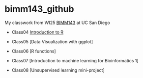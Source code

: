 # bimm143_github

My classwork from WI25 [BIMM143](https://bioboot.github.io/bimm143_W25/) at UC San Diego

- Class04 [Introduction to R](https://github.com/lil044/bimm143_github/blob/main/Lab4-Thu1.16/Introduction-to-R.pdf)

- Class05 [Data Visualization with ggplot]

- Class06 [R functions]

- Class07 [Introduction to machine learning for Bioinformatics 1]

- Class08 [Unsupervised learning mini-project]
